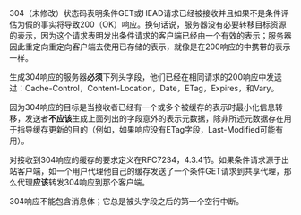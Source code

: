 304（未修改）状态码表明条件GET或HEAD请求已经被接收并且如果不是条件评估为假的事实将导致200（OK）响应。换句话说，服务器没有必要转移目标资源的表示，因为这个请求表明发出条件请求的客户端已经由一个有效的表示；服务器因此重定向重定向客户端去使用已存储的表示，就像是在200响应的中携带的表示一样。

生成304响应的服务器**必须**下列头字段，他们已经在相同请求的200响应中发送过：Cache-Control，Content-Location，Date，ETag，Expires，和Vary。

因为304响应的目标是当接收者已经有一个或多个被缓存的表示时最小化信息转移，发送者**不应该**生成上面列出的字段意外的表示元数据，除非所述元数据存在用于指导缓存更新的目的（例如，如果响应没有ETag字段，Last-Modified可能有用）。

对接收到304响应的缓存的要求定义在RFC7234，4.3.4节。如果条件请求源于出站客户端，如一个用户代理他自己的缓存发送了一个条件GET请求到共享代理，那么代理**应该**转发304响应到那个客户端。

304响应不能包含消息体；它总是被头字段之后的第一个空行中断。